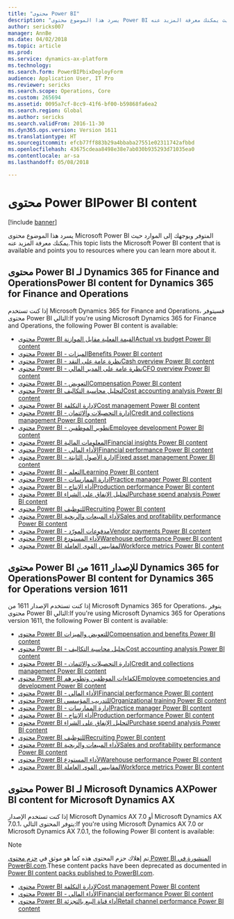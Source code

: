 ```yaml
---
title: "محتوى Power BI"
description: "يسرد هذا الموضوع محتوى Power BI المتوفر ويوجهك إلى الموارد حيث يمكنك معرفة المزيد عنه."
author: sericks007
manager: AnnBe
ms.date: 04/02/2018
ms.topic: article
ms.prod: 
ms.service: dynamics-ax-platform
ms.technology: 
ms.search.form: PowerBIPbixDeployForm
audience: Application User, IT Pro
ms.reviewer: sericks
ms.search.scope: Operations, Core
ms.custom: 265694
ms.assetid: 0095a7cf-8cc9-41f6-bf00-b59868fa6ea2
ms.search.region: Global
ms.author: sericks
ms.search.validFrom: 2016-11-30
ms.dyn365.ops.version: Version 1611
ms.translationtype: HT
ms.sourcegitcommit: efcb77ff883b29a4bbaba27551e02311742afbbd
ms.openlocfilehash: 43675cdeaa8498e38e7ab030b935293d71035ea0
ms.contentlocale: ar-sa
ms.lasthandoff: 05/08/2018

---
```


# <a name="power-bi-content"></a><span data-ttu-id="fb8ae-103">محتوى Power BI</span><span class="sxs-lookup"><span data-stu-id="fb8ae-103">Power BI content</span></span>
[!include [banner](../includes/banner.md)]

<span data-ttu-id="fb8ae-104">يسرد هذا الموضوع محتوى Microsoft Power BI المتوفر ويوجهك إلى الموارد حيث يمكنك معرفة المزيد عنه.</span><span class="sxs-lookup"><span data-stu-id="fb8ae-104">This topic lists the Microsoft Power BI content that is available and points you to resources where you can learn more about it.</span></span>

## <a name="power-bi-content-for-dynamics-365-for-finance-and-operations"></a><span data-ttu-id="fb8ae-105">محتوى Power BI لـ Dynamics 365 for Finance and Operations</span><span class="sxs-lookup"><span data-stu-id="fb8ae-105">Power BI content for Dynamics 365 for Finance and Operations</span></span>
<span data-ttu-id="fb8ae-106">إذا كنت تستخدم Microsoft Dynamics 365 for Finance and Operations، فسيتوفر محتوى Power BI التالي:</span><span class="sxs-lookup"><span data-stu-id="fb8ae-106">If you're using Microsoft Dynamics 365 for Finance and Operations, the following Power BI content is available:</span></span>

- [<span data-ttu-id="fb8ae-107">محتوى Power BI القيمة الفعلية مقابل الموازنة</span><span class="sxs-lookup"><span data-stu-id="fb8ae-107">Actual vs budget Power BI content</span></span>](ledger-budgets-power-bi.md)
- [<span data-ttu-id="fb8ae-108">محتوى Power BI - الميزات</span><span class="sxs-lookup"><span data-stu-id="fb8ae-108">Benefits Power BI content</span></span>](benefits-power-bi.md)
- [<span data-ttu-id="fb8ae-109">محتوى Power BI - نظرة عامة على النقد</span><span class="sxs-lookup"><span data-stu-id="fb8ae-109">Cash overview Power BI content</span></span>](../../financials/cash-bank-management/Cash-Overview-Power-BI-content.md)
- [<span data-ttu-id="fb8ae-110">محتوى Power BI - نظرة عامة على المدير المالي</span><span class="sxs-lookup"><span data-stu-id="fb8ae-110">CFO overview Power BI content</span></span>](CFO-power-bi.md)
- [<span data-ttu-id="fb8ae-111">محتوى Power BI - التعويض</span><span class="sxs-lookup"><span data-stu-id="fb8ae-111">Compensation Power BI content</span></span>](compensation-power-bi.md)
- [<span data-ttu-id="fb8ae-112">محتوى Power BI لتحليل محاسبة التكاليف</span><span class="sxs-lookup"><span data-stu-id="fb8ae-112">Cost accounting analysis Power BI content</span></span>](cost-accounting-analysis-content-pack.md) 
- [<span data-ttu-id="fb8ae-113">محتوى Power BI لإدارة التكلفة</span><span class="sxs-lookup"><span data-stu-id="fb8ae-113">Cost management Power BI content</span></span>](cost-management-content-pack.md)    
- [<span data-ttu-id="fb8ae-114">محتوى Power BI - إدارة التحصيلات والائتمان</span><span class="sxs-lookup"><span data-stu-id="fb8ae-114">Credit and collections management Power BI content</span></span>](../../financials/accounts-receivable/credit-collections-power-bi.md)
- [<span data-ttu-id="fb8ae-115">محتوى Power BI - تطوير الموظفين</span><span class="sxs-lookup"><span data-stu-id="fb8ae-115">Employee development Power BI content</span></span>](employee-development-PBI.md) 
- [<span data-ttu-id="fb8ae-116">محتوى Power BI المعلومات المالية</span><span class="sxs-lookup"><span data-stu-id="fb8ae-116">Financial insights Power BI content</span></span>](financial-insights.md)
- [<span data-ttu-id="fb8ae-117">محتوى Power BI - الأداء المالي</span><span class="sxs-lookup"><span data-stu-id="fb8ae-117">Financial performance Power BI content</span></span>](financial-performance-power-bi-content-pack.md)
- [<span data-ttu-id="fb8ae-118">محتوى Power BI - ‏‫إدارة الأصول الثابتة‬</span><span class="sxs-lookup"><span data-stu-id="fb8ae-118">Fixed asset management Power BI content</span></span>](../../financials/fixed-assets/Fixed-asset-management-workspace.md)
- [<span data-ttu-id="fb8ae-119">محتوى Power BI - ‏‫التعلم‬</span><span class="sxs-lookup"><span data-stu-id="fb8ae-119">Learning Power BI content</span></span>](learning-power-bi.md)
- [<span data-ttu-id="fb8ae-120">محتوى Power BI - ‏‫إدارة الممارسات‬</span><span class="sxs-lookup"><span data-stu-id="fb8ae-120">Practice manager Power BI content</span></span>](practice-manager-power-bi.md)
- [<span data-ttu-id="fb8ae-121">محتوى Power BI - ‏أداء الإنتاج</span><span class="sxs-lookup"><span data-stu-id="fb8ae-121">Production performance Power BI content</span></span>](production-performance-power-bi.md)
- [<span data-ttu-id="fb8ae-122">محتوى Power BI لتحليل الإنفاق على الشراء</span><span class="sxs-lookup"><span data-stu-id="fb8ae-122">Purchase spend analysis Power BI content</span></span>](purchase-content-pack-for-power-bi.md) 
- [<span data-ttu-id="fb8ae-123">محتوى Power BI للتوظيف</span><span class="sxs-lookup"><span data-stu-id="fb8ae-123">Recruiting Power BI content</span></span>](recruiting-analysis-power-bi-content-pack.md) 
- [<span data-ttu-id="fb8ae-124">محتوى Power BI لأداء المبيعات والربحية</span><span class="sxs-lookup"><span data-stu-id="fb8ae-124">Sales and profitability performance Power BI content</span></span>](sales-profitability-performance-content-pack.md)
- [<span data-ttu-id="fb8ae-125">محتوى Power BI - ‏‫مدفوعات المورّد‬</span><span class="sxs-lookup"><span data-stu-id="fb8ae-125">Vendor payments Power BI content</span></span>](../../financials/accounts-payable/Vendor-payments-workspace.md)
- [<span data-ttu-id="fb8ae-126">محتوى Power BI لأداء المستودع</span><span class="sxs-lookup"><span data-stu-id="fb8ae-126">Warehouse performance Power BI content</span></span>](warehouse-power-bi-content.md)
- [<span data-ttu-id="fb8ae-127">محتوى Power BI لمقاييس القوى العاملة</span><span class="sxs-lookup"><span data-stu-id="fb8ae-127">Workforce metrics Power BI content</span></span>](workforce-analysis-power-bi-content-pack.md)  

## <a name="power-bi-content-for-dynamics-365-for-operations-version-1611"></a><span data-ttu-id="fb8ae-128">محتوى Power BI للإصدار 1611 من Dynamics 365 for Operations</span><span class="sxs-lookup"><span data-stu-id="fb8ae-128">Power BI content for Dynamics 365 for Operations version 1611</span></span>
<span data-ttu-id="fb8ae-129">إذا كنت تستخدم الإصدار 1611 من Microsoft Dynamics 365 for Operations، يتوفر محتوى Power BI التالي:</span><span class="sxs-lookup"><span data-stu-id="fb8ae-129">If you're using Microsoft Dynamics 365 for Operations version 1611, the following Power BI content is available:</span></span>

- [<span data-ttu-id="fb8ae-130">محتوى Power BI للتعويض والميزات</span><span class="sxs-lookup"><span data-stu-id="fb8ae-130">Compensation and benefits Power BI content</span></span>](compensation-and-benefits-analysis-power-bi-content-pack.md)   
- [<span data-ttu-id="fb8ae-131">محتوى Power BI - تحليل محاسبة التكاليف</span><span class="sxs-lookup"><span data-stu-id="fb8ae-131">Cost accounting analysis Power BI content</span></span>](cost-accounting-analysis-content-pack.md) 
- [<span data-ttu-id="fb8ae-132">محتوى Power BI - إدارة التحصيلات والائتمان</span><span class="sxs-lookup"><span data-stu-id="fb8ae-132">Credit and collections management Power BI content</span></span>](../../financials/accounts-receivable/credit-collections-power-bi.md)
- [<span data-ttu-id="fb8ae-133">محتوى Power BI لكفاءات الموظفين وتطويرهم</span><span class="sxs-lookup"><span data-stu-id="fb8ae-133">Employee competencies and development Power BI content</span></span>](employee-competencies-and-development-analysis-power-bi-content-pack.md) 
- [<span data-ttu-id="fb8ae-134">محتوى Power BI - الأداء المالي</span><span class="sxs-lookup"><span data-stu-id="fb8ae-134">Financial performance Power BI content</span></span>](financial-performance-power-bi-content-pack.md)
- [<span data-ttu-id="fb8ae-135">محتوى Power BI للتدريب المؤسسي</span><span class="sxs-lookup"><span data-stu-id="fb8ae-135">Organizational training Power BI content</span></span>](organizational-training-analysis-power-bi-content-pack.md) 
- [<span data-ttu-id="fb8ae-136">محتوى Power BI - ‏‫إدارة الممارسات‬</span><span class="sxs-lookup"><span data-stu-id="fb8ae-136">Practice manager Power BI content</span></span>](practice-manager-power-bi.md)
- [<span data-ttu-id="fb8ae-137">محتوى Power BI - ‏أداء الإنتاج</span><span class="sxs-lookup"><span data-stu-id="fb8ae-137">Production performance Power BI content</span></span>](production-performance-power-bi.md)
- [<span data-ttu-id="fb8ae-138">محتوى Power BI لتحليل الإنفاق على الشراء</span><span class="sxs-lookup"><span data-stu-id="fb8ae-138">Purchase spend analysis Power BI content</span></span>](purchase-content-pack-for-power-bi.md) 
- [<span data-ttu-id="fb8ae-139">محتوى Power BI للتوظيف</span><span class="sxs-lookup"><span data-stu-id="fb8ae-139">Recruiting Power BI content</span></span>](recruiting-analysis-power-bi-content-pack.md) 
- [<span data-ttu-id="fb8ae-140">محتوى Power BI لأداء المبيعات والربحية</span><span class="sxs-lookup"><span data-stu-id="fb8ae-140">Sales and profitability performance Power BI content</span></span>](sales-profitability-performance-content-pack.md)
- [<span data-ttu-id="fb8ae-141">محتوى Power BI لأداء المستودع</span><span class="sxs-lookup"><span data-stu-id="fb8ae-141">Warehouse performance Power BI content</span></span>](warehouse-power-bi-content.md)
- [<span data-ttu-id="fb8ae-142">محتوى Power BI لمقاييس القوى العاملة</span><span class="sxs-lookup"><span data-stu-id="fb8ae-142">Workforce metrics Power BI content</span></span>](workforce-analysis-power-bi-content-pack.md)  

## <a name="power-bi-content-for-microsoft-dynamics-ax"></a><span data-ttu-id="fb8ae-143">محتوى Power BI لـ Microsoft Dynamics AX</span><span class="sxs-lookup"><span data-stu-id="fb8ae-143">Power BI content for Microsoft Dynamics AX</span></span>
<span data-ttu-id="fb8ae-144">إذا كنت تستخدم الإصدار Microsoft Dynamics AX 7.0 أو Microsoft Dynamics AX 7.0.1، يتوفر المحتوى التالي:</span><span class="sxs-lookup"><span data-stu-id="fb8ae-144">If you're using Microsoft Dynamics AX 7.0 or Microsoft Dynamics AX 7.0.1, the following Power BI content is available:</span></span>

> [!Note]
> <span data-ttu-id="fb8ae-145">تم إهلاك حزم المحتوى هذه كما هو موثق في [حزم محتوى Power BI المنشورة في PowerBI.com](https://docs.microsoft.com/en-us/dynamics365/unified-operations/dev-itpro/migration-upgrade/deprecated-features#power-bi-content-packs-published-to-powerbicom).</span><span class="sxs-lookup"><span data-stu-id="fb8ae-145">These content packs have been deprecated as documented in [Power BI content packs published to PowerBI.com](https://docs.microsoft.com/en-us/dynamics365/unified-operations/dev-itpro/migration-upgrade/deprecated-features#power-bi-content-packs-published-to-powerbicom).</span></span>

- [<span data-ttu-id="fb8ae-146">محتوى Power BI لإدارة التكلفة</span><span class="sxs-lookup"><span data-stu-id="fb8ae-146">Cost management Power BI content</span></span>](cost-management-content-pack.md)    
- [<span data-ttu-id="fb8ae-147">محتوى Power BI - الأداء المالي</span><span class="sxs-lookup"><span data-stu-id="fb8ae-147">Financial performance Power BI content</span></span>](financial-performance-power-bi-content-pack.md)
- [<span data-ttu-id="fb8ae-148">محتوى Power BI أداء قناة البيع بالتجزئة</span><span class="sxs-lookup"><span data-stu-id="fb8ae-148">Retail channel performance Power BI content</span></span>](retail-channel-performance-dashboard-power-bi-data.md) 



